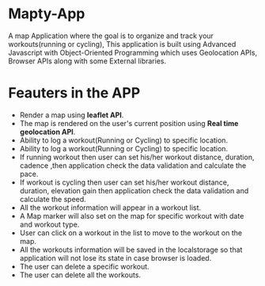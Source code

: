 # Mapty-App
A map Application where the goal is to organize and track your workouts(running or cycling), This application is built using Advanced Javascript with Object-Oriented Programming which uses Geolocation APIs, Browser APIs along with some External libraries.

# Feauters in the APP
- Render a map using **leaflet API**.
- The map is rendered on the user's current position using **Real time geolocation API**.
- Ability to log a workout(Running or Cycling) to specific location.
- Ability to log a workout(Running or Cycling) to specific location.
- If running workout then user can set his/her workout distance, duration, cadence ,then application check the data validation and calculate the pace.
- If workout is cycling then user can set his/her workout distance, duration, elevation gain then application check the data validation and calculate the speed.
- All the workout information will appear in a workout list.
- A Map marker will also set on the map for specific workout with date and workout type.
- User can click on a workout in the list to move to the workout on the map.
- All the workouts information will be saved in the localstorage so that application will not lose its state in case browser is loaded. 
- The user can delete a specific workout.
- The user can delete all the workouts.
